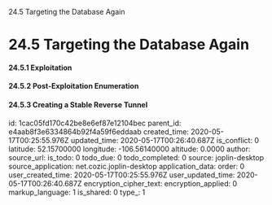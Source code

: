 24.5 Targeting the Database Again

# 24.5 Targeting the Database Again
#### 24.5.1 Exploitation
#### 24.5.2 Post-Exploitation Enumeration
#### 24.5.3 Creating a Stable Reverse Tunnel


id: 1cac05fd170c42be8e6ef87e12104bec
parent_id: e4aab8f3e6334864b92f4a59f6eddaab
created_time: 2020-05-17T00:25:55.976Z
updated_time: 2020-05-17T00:26:40.687Z
is_conflict: 0
latitude: 52.15700000
longitude: -106.56140000
altitude: 0.0000
author: 
source_url: 
is_todo: 0
todo_due: 0
todo_completed: 0
source: joplin-desktop
source_application: net.cozic.joplin-desktop
application_data: 
order: 0
user_created_time: 2020-05-17T00:25:55.976Z
user_updated_time: 2020-05-17T00:26:40.687Z
encryption_cipher_text: 
encryption_applied: 0
markup_language: 1
is_shared: 0
type_: 1
